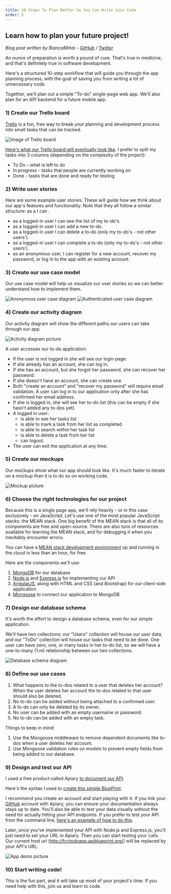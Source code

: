 ```yaml
---
title: 10 Steps To Plan Better So You Can Write Less Code
order: 5
---
```


## Learn how to plan your future project!

*Blog post written by BiancaMihai - [GitHub](https://github.com/biancamihai) / [Twitter](https://twitter.com/intent/user?screen_name=bubuslubu)*

An ounce of preparation is worth a pound of cure. That's true in medicine, and that's definitely true in software development.

Here's a structured 10-step workflow that will guide you through the app planning process, with the goal of saving you from writing a lot of unnecessary code.

Together, we'll plan out a simple "To-do" single-page web app. We'll also plan for an API backend for a future mobile app.

### 1) Create our Trello board

[Trello](https://trello.com/) is a fun, free way to break your planning and development process into small tasks that can be tracked.

![Image of Trello board](https://lh3.googleusercontent.com/EI4AQ4NINm3B2DHR_YIS29JyKVa5dTPiT3RtITylmndFlpshTHepsKuO8_1KQNfdPDSBjslDReHCuPFeH1GNrDtgOwTyq6ZtGf3DFBmq1AsAhPHKt_0pLXQLf0o4ZbDuKVj4-Bo)


[Here's what our Trello board will eventually look like](https://trello.com/b/O9MZcYyY/todo-app). I prefer to split my tasks into 3 columns (depending on the complexity of the project):

* To Do - what is left to do
* In progress - tasks that people are currently working on
* Done - tasks that are done and ready for testing

### 2) Write user stories

Here are some example user stories. These will guide how we think about our app's features and functionality. Note that they all follow a similar structure: as a <person> I can <do something>. 

* as a logged-in user I can see the list of my to-do's.
* as a logged-in user I can add a new to-do.
* as a logged-in user I can delete a to-do (only my to-do's - not other users').
* as a logged-in user I can complete a to-do (only my to-do's - not other users').
* as an anonymous user, I can register for a new account, recover my password, or log in to the app with an existing account.

### 3) Create our use case model

Our use case model will help us visualize our user stories so we can better understand how to implement them.

![Anonymous user case diagram](https://lh5.googleusercontent.com/2v6iIMbCrLSKVfqttEToum7OA3YGQCBKWUHcSCB1KEbEcijXxQtKJKY6fhLXeecJiO27P4icOuPlkVc9_uNXolzlzNXOo_TPh09GZsAqRH-JISqPrpx0PZdtbHOr0RIuQUbTbaw)
![Authenticated user case diagram](https://lh6.googleusercontent.com/3V6dVvAcyjqFkaOukimucYOX0CfwBBYNN9SvjmnVy40Pdhs4Wtrr34i3E-9pbV7tFsp4jHm77IFQvFupjq6OWyxqEgCzcQ995Ayh52Msczu6TfwKeNhL9PYHyxSgmPYA1TR6l6Q)

### 4) Create our activity diagram

Our activity diagram will show the different paths our users can take through our app.

![Activity diagram picture](https://lh6.googleusercontent.com/jAQL4myqWOPA3gk2iTpGyAQBrO6p1GlPe8BQQ1Se6a-Di40X3Zw1p0wfJewZUL-YyDmedYzX5Lxvo2GW2Qnr6I-6kuKe1sDb9_5F_n46cKoawWReWW_ZoZCIJO6Semc4fvsiuHc)

A user accesses our to-do application. 
* If the user is not logged in she will see our login page. 
* If she already has an account, she can log in.
* If she has an account, but she forgot her password, she can recover her password.
* If she doesn't have an account, she can create one.
* Both "create an account" and "recover my password" will require email validation. A user can log in to our application only after she has confirmed her email address. 
* If she is logged in, she will see her to-do list (this can be empty if she hasn't added any to-dos yet). 
* A logged in user:
  * is able to see her tasks list
  * is able to mark a task from her list as completed
  * is able to search within her task list
  * is able to delete a task from her list
  * can logout.
* The user can exit the application at any time.

### 5) Create our mockups

Our mockups show what our app should look like. It's much faster to iterate on a mockup than it is to do so on working code.

![Mockup picture](https://lh3.googleusercontent.com/GBFhmBkfr-xM5YSXlR0Fm9y8b24ivdRlUtRWQOHJ8skNxEgjTkAef0e5nZ-CcHKNUq2p4V4hgDuAm9LSEuvbovlVborH1ZioAUXVlEblWZ4hN_d2tGEpxhfTkKH9os2JS1pab4w)

### 6) Choose the right technologies for our project

Because this is a single page app, we'll rely heavily - or in this case exclusively - on JavaScript. Let's use one of the most popular JavaScript stacks: the MEAN stack. One big benefit of the MEAN stack is that all of its components are free and open-source. There are also tons of resources available for learning the MEAN stack, and for debugging it when you inevitably encounter errors. 

You can have a [MEAN stack development environment](http://www.freecodecamp.com/challenges/waypoint-get-set-for-basejumps) up and running in the cloud in less than an hour, for free.

Here are the components we'll use:
1. [MongoDB](http://mongodb.org/) for our database
2. [Node.js](http://nodejs.org/) and [Express.js](http://expressjs.com/) for implementing our API
3. [AngularJS](http://angularjs.org/), along with HTML and CSS (and Bootstrap) for our client-side application
4. [Mongoose](http://mongoosejs.com/) to connect our application to MongoDB

### 7) Design our database schema

It's worth the effort to design a database schema, even for our simple application.

We'll have two collections: our "Users" collection will house our user data, and our "ToDo" collection will house our tasks that need to be done. One user can have zero, one, or many tasks in  her to-do list, so we will have a one-to-many (1:m) relationship between our two collections.

![Database schema diagram](https://lh6.googleusercontent.com/5uSb_xnSSc5CWXJD0yyUGVJsL92RRZl3Bex_3wjuzl5Xr69Ks0j3od-yFju24SAd5wWMBNy9uqBrvOzdrUWluOkbcr4H5zFg-ZemJX3ZRWS12D42OowuvWnxA7wWIGrhhzaQ0aw)

### 8) Define our use cases

1. What happens to the to-dos related to a user that deletes her account? When the user deletes her account the to-dos related to that user should also be deleted. 
2. No to-do can be added without being attached to a confirmed user.
3. A to-do can only be deleted by its owner.
4. No user can be added with an empty username or password.
5. No to-do can be added with an empty task.

Things to keep in mind:

1. Use the Mongoose middleware to remove dependent documents like to-dos when a user deletes her account.
2. Use Mongoose validation rules on models to prevent empty fields from being added to our database.

### 9) Design and test our API

I used a free product called Apiary [to document our API](http://docs.fcctodoapp.apiary.io/). 

Here's the syntax I used to [create this simple BluePrint](https://jsapi.apiary.io/apis/fcctodoapp.apib). 

I recommend you create an account and start playing with it. If you link your [GitHub](http://github.com/) account with Apiary, you can ensure your documentation always stays up to date. You'll also be able to test your data visually without the need for actually hitting your API endpoints. If you prefer to test your API from the command line, [here's an example of how to do this](http://docs.agendor.apiary.io/). 


Later, once you've implemented your API with Node.js and Express.js, you'll just need to set your URL in Apiary. Then you can start testing your calls. Our current host url (http://fcctodoapp.apiblueprint.org/) will be replaced by your API's URL. 

![App demo picture](https://lh6.googleusercontent.com/hU3ilG_y9FqtL_zajQ_KOjWy8Qx590Go8nkNvA1j0oR50YJTpjJhL1lAPgjyeLTAS06tq6V62EcJrLQyT_TR2BK49DYiX6kksU6s9cqJDvvaS6jvepIM6uiO4JMbXuu-oXhdsas)

### 10) Start writing code!

This is the fun part, and it will take up most of your project's time. If you need help with this, join us and learn to code.